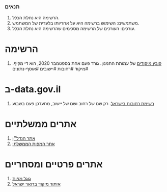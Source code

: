 ### תנאים

1. הרשימה היא נחלת הכלל.
2. משתמשים: השימוש ברשימה היא על אחריותו בלעדית של המשתמש.
3. עורכים: העורכים של הרשימה מסכימים שהרשימה היא נחלת הכלל.

# הרשימה
1. [קובץ מיקודים](https://www.odata.org.il/dataset/00a9749e-c112-4190-9c37-97918b5792cf) של עמותת התמנון. גורד פעם אחת בספטמבר 2020, הוא די מקיף. #מיקוד #רחובות #יישובים #אוסף-נתונים

# ב-data.gov.il
1. [רשימת רחובות בישראל](https://data.gov.il/dataset/321/resource/9ad3862c-8391-4b2f-84a4-2d4c68625f4b). רק שם של רחוב ושם של יישוב, מתעדכן פעם בשבוע

 # אתרים ממשלתיים

 1. [אתר הנדל״ן](https://www.nadlan.gov.il)
 2. [אתר המפות הממשלתי](https://www.govmap.gov.il)
    

# אתרים פרטיים ומסחריים

1. [גוגל מפות](https://maps.google.com)
2. [איתור מיקוד בדואר ישראל](https://israelpost.co.il/%D7%A9%D7%99%D7%A8%D7%95%D7%AA%D7%99%D7%9D/%D7%90%D7%99%D7%AA%D7%95%D7%A8-%D7%9E%D7%99%D7%A7%D7%95%D7%93/)



